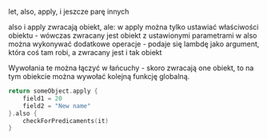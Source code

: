 let, also, apply, i jeszcze parę innych

also i apply zwracają obiekt, ale:
w apply można tylko ustawiać właściwości obiektu - wówczas zwracany jest obiekt z ustawionymi parametrami
w also można wykonywać dodatkowe operacje - podaje się lambdę jako argument, która coś tam robi, a zwracany jest i tak obiekt

Wywołania te można łączyć w łańcuchy - skoro zwracają one obiekt, to na tym obiekcie można wywołać kolejną funkcję globalną.

```kotlin
return someObject.apply {
	field1 = 20
	field2 = "New name"
}.also {
	checkForPredicaments(it)
}
```


